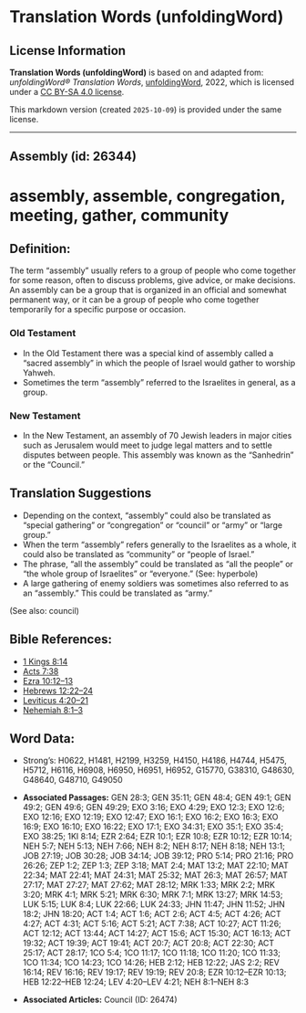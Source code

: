 # Translation Words (unfoldingWord)

## License Information

**Translation Words (unfoldingWord)** is based on and adapted from: _unfoldingWord® Translation Words_, [unfoldingWord](https://unfoldingword.org/utw), 2022, which is licensed under a [CC BY-SA 4.0 license](https://creativecommons.org/licenses/by-sa/4.0/legalcode.en).

This markdown version (created `2025-10-09`) is provided under the same license.



--------------------------------

## Assembly (id: 26344)

assembly, assemble, congregation, meeting, gather, community
============================================================

Definition:
-----------

The term “assembly” usually refers to a group of people who come together for some reason, often to discuss problems, give advice, or make decisions. An assembly can be a group that is organized in an official and somewhat permanent way, or it can be a group of people who come together temporarily for a specific purpose or occasion.

### Old Testament

* In the Old Testament there was a special kind of assembly called a “sacred assembly” in which the people of Israel would gather to worship Yahweh.
* Sometimes the term “assembly” referred to the Israelites in general, as a group.

### New Testament

* In the New Testament, an assembly of 70 Jewish leaders in major cities such as Jerusalem would meet to judge legal matters and to settle disputes between people. This assembly was known as the “Sanhedrin” or the “Council.”

Translation Suggestions
-----------------------

* Depending on the context, “assembly” could also be translated as “special gathering” or “congregation” or “council” or “army” or “large group.”
* When the term “assembly” refers generally to the Israelites as a whole, it could also be translated as “community” or “people of Israel.”
* The phrase, “all the assembly” could be translated as “all the people” or “the whole group of Israelites” or “everyone.” (See: hyperbole)
* A large gathering of enemy soldiers was sometimes also referred to as an “assembly.” This could be translated as “army.”

(See also: council)

Bible References:
-----------------

* [1 Kings 8:14](https://ref.ly/1Kgs8:14)
* [Acts 7:38](https://ref.ly/Acts7:38)
* [Ezra 10:12–13](https://ref.ly/Ezra10:12-Ezra10:13)
* [Hebrews 12:22–24](https://ref.ly/Heb12:22-Heb12:24)
* [Leviticus 4:20–21](https://ref.ly/Lev4:20-Lev4:21)
* [Nehemiah 8:1–3](https://ref.ly/Neh8:1-Neh8:3)

Word Data:
----------

* Strong’s: H0622, H1481, H2199, H3259, H4150, H4186, H4744, H5475, H5712, H6116, H6908, H6950, H6951, H6952, G15770, G38310, G48630, G48640, G48710, G49050

* **Associated Passages:** GEN 28:3; GEN 35:11; GEN 48:4; GEN 49:1; GEN 49:2; GEN 49:6; GEN 49:29; EXO 3:16; EXO 4:29; EXO 12:3; EXO 12:6; EXO 12:16; EXO 12:19; EXO 12:47; EXO 16:1; EXO 16:2; EXO 16:3; EXO 16:9; EXO 16:10; EXO 16:22; EXO 17:1; EXO 34:31; EXO 35:1; EXO 35:4; EXO 38:25; 1KI 8:14; EZR 2:64; EZR 10:1; EZR 10:8; EZR 10:12; EZR 10:14; NEH 5:7; NEH 5:13; NEH 7:66; NEH 8:2; NEH 8:17; NEH 8:18; NEH 13:1; JOB 27:19; JOB 30:28; JOB 34:14; JOB 39:12; PRO 5:14; PRO 21:16; PRO 26:26; ZEP 1:2; ZEP 1:3; ZEP 3:18; MAT 2:4; MAT 13:2; MAT 22:10; MAT 22:34; MAT 22:41; MAT 24:31; MAT 25:32; MAT 26:3; MAT 26:57; MAT 27:17; MAT 27:27; MAT 27:62; MAT 28:12; MRK 1:33; MRK 2:2; MRK 3:20; MRK 4:1; MRK 5:21; MRK 6:30; MRK 7:1; MRK 13:27; MRK 14:53; LUK 5:15; LUK 8:4; LUK 22:66; LUK 24:33; JHN 11:47; JHN 11:52; JHN 18:2; JHN 18:20; ACT 1:4; ACT 1:6; ACT 2:6; ACT 4:5; ACT 4:26; ACT 4:27; ACT 4:31; ACT 5:16; ACT 5:21; ACT 7:38; ACT 10:27; ACT 11:26; ACT 12:12; ACT 13:44; ACT 14:27; ACT 15:6; ACT 15:30; ACT 16:13; ACT 19:32; ACT 19:39; ACT 19:41; ACT 20:7; ACT 20:8; ACT 22:30; ACT 25:17; ACT 28:17; 1CO 5:4; 1CO 11:17; 1CO 11:18; 1CO 11:20; 1CO 11:33; 1CO 11:34; 1CO 14:23; 1CO 14:26; HEB 2:12; HEB 12:22; JAS 2:2; REV 16:14; REV 16:16; REV 19:17; REV 19:19; REV 20:8; EZR 10:12–EZR 10:13; HEB 12:22–HEB 12:24; LEV 4:20–LEV 4:21; NEH 8:1–NEH 8:3
* **Associated Articles:** Council (ID: 26474)

